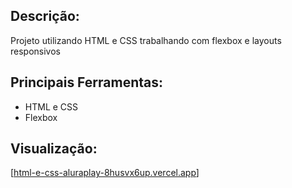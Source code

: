 ## Descrição:
Projeto utilizando HTML e CSS trabalhando com flexbox e layouts responsivos

## Principais Ferramentas: 
* HTML e CSS
* Flexbox

## Visualização:
[[html-e-css-aluraplay-8husvx6up.vercel.app](https://html-e-css-aluraplay.vercel.app)]
